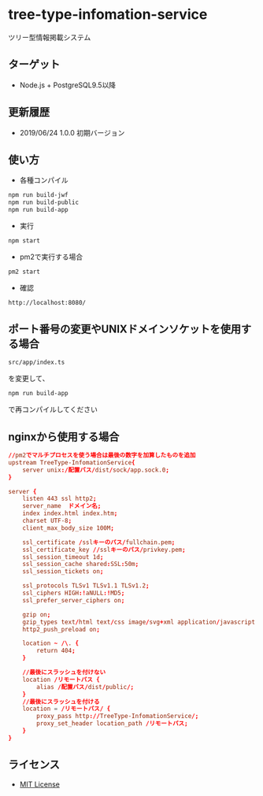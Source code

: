 # tree-type-infomation-service

ツリー型情報掲載システム

## ターゲット

- Node.js + PostgreSQL9.5以降

## 更新履歴

- 2019/06/24 1.0.0 初期バージョン

## 使い方

- 各種コンパイル

```.sh
npm run build-jwf
npm run build-public
npm run build-app
```

- 実行

```.sh
npm start
```

- pm2で実行する場合

```.sh
pm2 start
```

- 確認

```.sh
http://localhost:8080/
```

## ポート番号の変更やUNIXドメインソケットを使用する場合  

```.sh
src/app/index.ts  
```

を変更して、  

```.sh
npm run build-app  
```

で再コンパイルしてください  

## nginxから使用する場合

```sample.conf
//pm2でマルチプロセスを使う場合は最後の数字を加算したものを追加
upstream TreeType-InfomationService{
    server unix:/配置バス/dist/sock/app.sock.0;
}

server {
    listen 443 ssl http2;
    server_name  ドメイン名;
    index index.html index.htm;
    charset UTF-8;
    client_max_body_size 100M;

    ssl_certificate /sslキーのパス/fullchain.pem;
    ssl_certificate_key //sslキーのパス/privkey.pem;
    ssl_session_timeout 1d;
    ssl_session_cache shared:SSL:50m;
    ssl_session_tickets on;

    ssl_protocols TLSv1 TLSv1.1 TLSv1.2;
    ssl_ciphers HIGH:!aNULL:!MD5;
    ssl_prefer_server_ciphers on;

    gzip on;
    gzip_types text/html text/css image/svg+xml application/javascript application/json;
    http2_push_preload on;

    location ~ /\. {
        return 404;
    }

    //最後にスラッシュを付けない
    location /リモートパス {
        alias /配置バス/dist/public/;
    }
    //最後にスラッシュを付ける
    location = /リモートパス/ {
        proxy_pass http://TreeType-InfomationService/;
        proxy_set_header location_path /リモートパス;
    }
}
```

## ライセンス

- [MIT License](https://opensource.org/licenses/mit-license.php)
